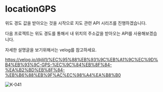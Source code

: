 # locationGPS

위도 경도 값을 받아오는 것을 시작으로 지도 관련 API 시리즈를 진행하겠습니다.

다음 프로젝트는 위도 경도를 통해서 내 위치의 주소값을 받아오는 API를 사용해보겠습니다.

자세한 설명글을 보기위해서는 velog를 참고하세요.

https://velog.io/@ilil1/%EC%95%88%EB%93%9C%EB%A1%9C%EC%9D%B4%EB%93%9C-GPS-%EC%9C%84%EB%8F%84-%EA%B2%BD%EB%8F%84-%EB%B6%88%EB%9F%AC%EC%98%A4%EA%B8%B0


![K-041](https://user-images.githubusercontent.com/90826931/165568361-f8a35a2e-609e-4cd6-b6d8-0d6a1ee17eee.png)
